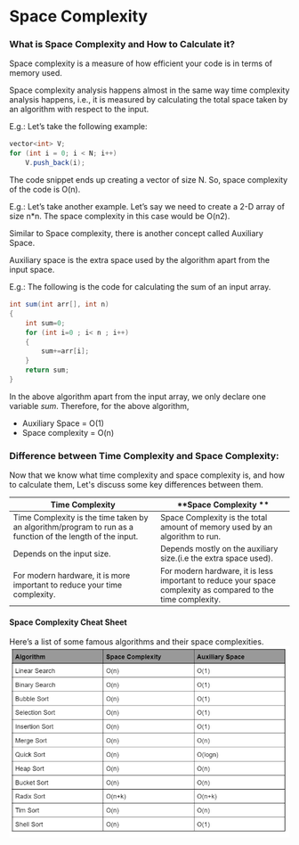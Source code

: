 # Space Complexity

### What is Space Complexity and How to Calculate it?

Space complexity is a measure of how efficient your code is in terms of memory used.

Space complexity analysis happens almost in the same way time complexity analysis happens, i.e., it is measured by calculating the total space taken by an algorithm with respect to the input.

E.g.: Let’s take the following example:
```java
vector<int> V;
for (int i = 0; i < N; i++) 
    V.push_back(i);
```
The code snippet ends up creating a vector of size N. So, space complexity of the code is O(n).

E.g.: Let’s take another example. Let’s say we need to create a 2-D array of size n*n.
The space complexity in this case would be O(n2).

Similar to Space complexity, there is another concept called Auxiliary Space.

Auxiliary space is the extra space used by the algorithm apart from the input space.

E.g.: The following is the code for calculating the sum of an input array.
```java
int sum(int arr[], int n)
{
    int sum=0;
    for (int i=0 ; i< n ; i++)
    {
        sum+=arr[i];
    }
    return sum;
}
```
In the above algorithm apart from the input array, we only declare one variable *sum*.
Therefore, for the above algorithm,
- Auxiliary Space = O(1)
- Space complexity = O(n)

### Difference between Time Complexity and Space Complexity:
Now that we know what time complexity and space complexity is, and how to calculate them, Let's discuss some key differences between them.

| **Time Complexity**                                                                                        | **Space Complexity **                                                                                         |
|------------------------------------------------------------------------------------------------------------|---------------------------------------------------------------------------------------------------------------|
| Time Complexity is the time taken by an algorithm/program to run as a function of the length of the input. | Space Complexity is the total amount of memory used by an algorithm to run.                                   |
| Depends on the input size.                                                                                 | Depends mostly on the auxiliary size.(i.e the extra space used).                                              |
| For modern hardware, it is more important to reduce your time complexity.                                  | For modern hardware, it is less important to reduce your space complexity as compared to the time complexity. |

#### Space Complexity Cheat Sheet
Here’s a list of some famous algorithms and their space complexities.
![Space complexity cheat sheet](../Assets/Space_Complexity_Cheat_Sheet.png)